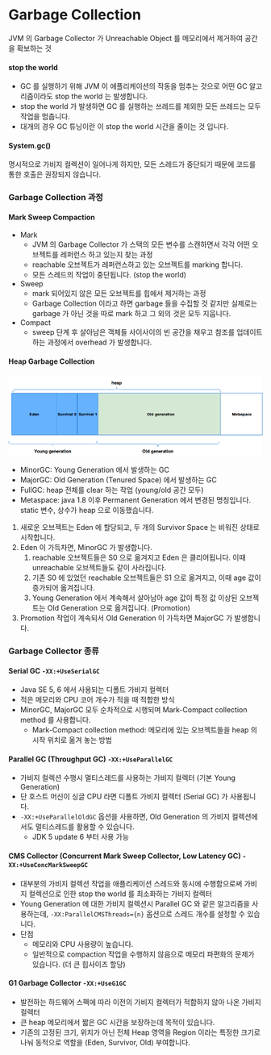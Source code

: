 # Garbage Collection

JVM 의 Garbage Collector 가 Unreachable Object 를 메모리에서 제거하여 공간을 확보하는 것

#### stop the world

* GC 를 실행하기 위해 JVM 이 애플리케이션의 작동을 멈추는 것으로 어떤 GC 알고리즘이라도 stop the world 는 발생합니다.
* stop the world 가 발생하면 GC 를 실행하는 쓰레드를 제외한 모든 쓰레드는 모두 작업을 멈춥니다.
* 대개의 경우 GC 튜닝이란 이 stop the world 시간을 줄이는 것 입니다.

#### System.gc()

명시적으로 가비지 컬렉션이 일어나게 하지만, 모든 스레드가 중단되기 때문에 코드를 통한 호출은 권장되지 않습니다.



### Garbage Collection 과정

#### Mark Sweep Compaction

* Mark
  * JVM 의 Garbage Collector 가 스택의 모든 변수를 스캔하면서 각각 어떤 오브젝트를 레퍼런스 하고 있는지 찾는 과정
  * reachable 오브젝트가 레퍼런스하고 있는 오브젝트를 marking 합니다.
  * 모든 스레드의 작업이 중단됩니다. (stop the world)
* Sweep
  * mark 되어있지 않은 모든 오브젝트를 힙에서 제거하는 과정
  * Garbage Collection 이라고 하면 garbage 들을 수집할 것 같지만 실제로는 garbage 가 아닌 것을 따로 mark 하고 그 외의 것은 모두 지웁니다.
* Compact
  * sweep 단계 후 살아남은 객체들 사이사이의 빈 공간을 채우고 참조를 업데이트하는 과정에서 overhead 가 발생합니다.

#### Heap Garbage Collection

![](../../../../.gitbook/assets/2021-07-17-21-36-43.png)

* MinorGC: Young Generation 에서 발생하는 GC
* MajorGC: Old Generation (Tenured Space) 에서 발생하는 GC
* FullGC: heap 전체를 clear 하는 작업 (young/old 공간 모두)
* Metaspace: java 1.8 이후 Permanent Generation 에서 변경된 명칭입니다. static 변수, 상수가 heap 으로 이동했습니다.

1. 새로운 오브젝트는 Eden 에 할당되고, 두 개의 Survivor Space 는 비워진 상태로 시작합니다.
2. Eden 이 가득차면, MinorGC 가 발생합니다.
   1. reachable 오브젝트들은 S0 으로 옮겨지고 Eden 은 클리어됩니다. 이때 unreachable 오브젝트들도 같이 사라집니다.
   2. 기존 S0 에 있었던 reachable 오브젝트들은 S1 으로 옮겨지고, 이때 age 값이 증가되어 옮겨집니다.
   3. Young Generation 에서 계속해서 살아남아 age 값이 특정 값 이상된 오브젝트는 Old Generation 으로 옮겨집니다. (Promotion)
3. Promotion 작업이 계속되서 Old Generation 이 가득차면 MajorGC 가 발생합니다.



### Garbage Collector 종류

#### Serial GC `-XX:+UseSerialGC`

* Java SE 5, 6 에서 사용되는 디폴트 가비지 컬렉터
* 적은 메모리와 CPU 코어 개수가 적을 때 적합한 방식
* MinorGC, MajorGC 모두 순차적으로 시행되며 Mark-Compact collection method 를 사용합니다.
  * Mark-Compact collection method: 메모리에 있는 오브젝트들을 heap 의 시작 위치로 옮겨 놓는 방법

#### Parallel GC (Throughput GC) `-XX:+UseParallelGC`

* 가비지 컬렉션 수행시 멀티스레드를 사용하는 가비지 컬렉터 (기본 Young Generation)
* 단 호스트 머신이 싱글 CPU 라면 디폴트 가비지 컬렉터 (Serial GC) 가 사용됩니다.
* `-XX:+UseParallelOldGC` 옵션을 사용하면, Old Generation 의 가비지 컬렉션에서도 멀티스레드를 활용할 수 있습니다.
  * JDK 5 update 6 부터 사용 가능

#### CMS Collector (Concurrent Mark Sweep Collector, Low Latency GC) `-XX:+UseConcMarkSweepGC`

* 대부분의 가비지 컬렉션 작업을 애플리케이션 스레드와 동시에 수행함으로써 가비지 컬렉션으로 인한 stop the world 를 최소화하는 가비지 컬렉터
* Young Generation 에 대한 가비지 컬렉션시 Parallel GC 와 같은 알고리즘을 사용하는데, `-XX:ParallelCMSThreads={n}` 옵션으로 스레드 개수를 설정할 수 있습니다.
* 단점
  * 메모리와 CPU 사용량이 높습니다.
  * 일반적으로 compaction 작업을 수행하지 않음으로 메모리 파편화의 문제가 있습니다. (더 큰 힙사이즈 할당)

#### G1 Garbage Collector `-XX:+UseG1GC`

* 발전하는 하드웨어 스펙에 따라 이전의 가비지 컬렉터가 적합하지 않아 나온 가비지 컬렉터
* 큰 heap 메모리에서 짧은 GC 시간을 보장하는데 목적이 있습니다.
* 기존의 고정된 크기, 위치가 아닌 전체 Heap 영역을 Region 이라는 특정한 크기로 나눠 동적으로 역할을 (Eden, Survivor, Old) 부여합니다.
